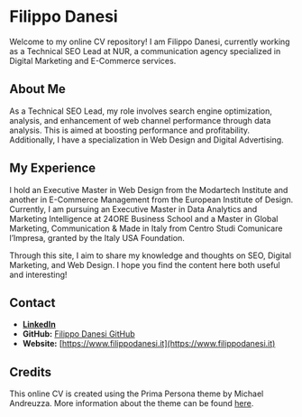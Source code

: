 # Filippo Danesi

Welcome to my online CV repository! I am Filippo Danesi, currently working as a Technical SEO Lead at NUR, a communication agency specialized in Digital Marketing and E-Commerce services.

## About Me

As a Technical SEO Lead, my role involves search engine optimization, analysis, and enhancement of web channel performance through data analysis. This is aimed at boosting performance and profitability. Additionally, I have a specialization in Web Design and Digital Advertising.

## My Experience

I hold an Executive Master in Web Design from the Modartech Institute and another in E-Commerce Management from the European Institute of Design. Currently, I am pursuing an Executive Master in Data Analytics and Marketing Intelligence at 24ORE Business School and a Master in Global Marketing, Communication & Made in Italy from Centro Studi Comunicare l’Impresa, granted by the Italy USA Foundation.

Through this site, I aim to share my knowledge and thoughts on SEO, Digital Marketing, and Web Design. I hope you find the content here both useful and interesting!

## Contact

- [**LinkedIn**](https://www.linkedin.com/in/filippodanesi)
- **GitHub:** [Filippo Danesi GitHub](https://github.com/filippodanesi)
- **Website:** [https://www.filippodanesi.it](https://www.filippodanesi.it)

## Credits

This online CV is created using the Prima Persona theme by Michael Andreuzza. More information about the theme can be found [here](https://lexingtonthemes.com/info/primapersona/).

